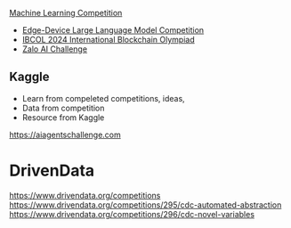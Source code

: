 [Machine Learning Competition](https://mlcontests.com)

- [Edge-Device Large Language Model Competition](https://edge-llms-challenge.github.io/edge-llm-challenge.github.io)
- [IBCOL 2024 International Blockchain Olympiad](https://2024.ibcol.org/)
- [Zalo AI Challenge](https://challenge.zalo.ai)

## Kaggle

- Learn from compeleted competitions, ideas,
- Data from competition
- Resource from Kaggle

https://aiagentschallenge.com

# DrivenData

https://www.drivendata.org/competitions
https://www.drivendata.org/competitions/295/cdc-automated-abstraction
https://www.drivendata.org/competitions/296/cdc-novel-variables